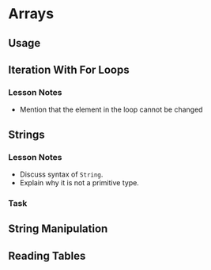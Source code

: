 # Arrays

## Usage

## Iteration With For Loops

### Lesson Notes

- Mention that the element in the loop cannot be changed

## Strings

### Lesson Notes

- Discuss syntax of `String`.
- Explain why it is not a primitive type.

### Task



## String Manipulation

## Reading Tables